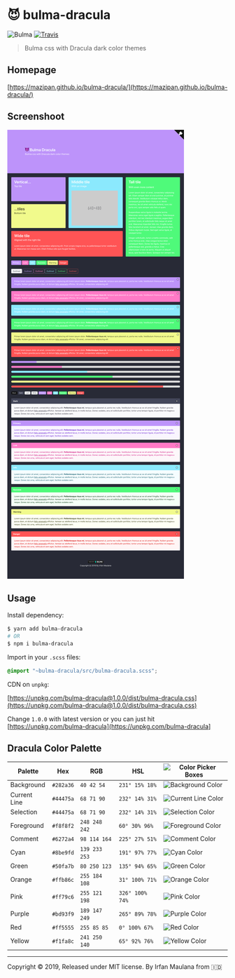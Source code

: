 # 😈 bulma-dracula

![Bulma](https://img.shields.io/badge/bulma-dracula-purple.svg) [![Travis](https://img.shields.io/travis/mazipan/bulma-dracula.svg)](https://travis-ci.org/mazipan/bulma-dracula)

> Bulma css with Dracula dark color themes

## Homepage

[https://mazipan.github.io/bulma-dracula/](https://mazipan.github.io/bulma-dracula/)

## Screenshoot

![Screenshoot](screenshoot.png)

## Usage

Install dependency:

```bash
$ yarn add bulma-dracula
# OR
$ npm i bulma-dracula
```

Import in your `.scss` files:

```scss
@import "~bulma-dracula/src/bulma-dracula.scss";
```

CDN on `unpkg`:

[https://unpkg.com/bulma-dracula@1.0.0/dist/bulma-dracula.css](https://unpkg.com/bulma-dracula@1.0.0/dist/bulma-dracula.css)

Change `1.0.0` with latest version or you can just hit [https://unpkg.com/bulma-dracula](https://unpkg.com/bulma-dracula]

## Dracula Color Palette

Palette      | Hex       | RGB           | HSL             | ![Color Picker Boxes](https://draculatheme.com/assets/img/color-boxes/eyedropper.png)
---          | ---       | ---           | ---             | ---
Background   | `#282a36` | `40 42 54`    | `231° 15% 18%`  | ![Background Color](https://draculatheme.com/assets/img/color-boxes/background.png)
Current Line | `#44475a` | `68 71 90`    | `232° 14% 31%`  | ![Current Line Color](https://draculatheme.com/assets/img/color-boxes/current_line.png)
Selection    | `#44475a` | `68 71 90`    | `232° 14% 31%`  | ![Selection Color](https://draculatheme.com/assets/img/color-boxes/selection.png)
Foreground   | `#f8f8f2` | `248 248 242` | `60° 30% 96%`   | ![Foreground Color](https://draculatheme.com/assets/img/color-boxes/foreground.png)
Comment      | `#6272a4` | `98 114 164`  | `225° 27% 51%`  | ![Comment Color](https://draculatheme.com/assets/img/color-boxes/comment.png)
Cyan         | `#8be9fd` | `139 233 253` | `191° 97% 77%`  | ![Cyan Color](https://draculatheme.com/assets/img/color-boxes/cyan.png)
Green        | `#50fa7b` | `80 250 123`  | `135° 94% 65%`  | ![Green Color](https://draculatheme.com/assets/img/color-boxes/green.png)
Orange       | `#ffb86c` | `255 184 108` | `31° 100% 71%`  | ![Orange Color](https://draculatheme.com/assets/img/color-boxes/orange.png)
Pink         | `#ff79c6` | `255 121 198` | `326° 100% 74%` | ![Pink Color](https://draculatheme.com/assets/img/color-boxes/pink.png)
Purple       | `#bd93f9` | `189 147 249` | `265° 89% 78%`  | ![Purple Color](https://draculatheme.com/assets/img/color-boxes/purple.png)
Red          | `#ff5555` | `255 85 85`   | `0° 100% 67%`   | ![Red Color](https://draculatheme.com/assets/img/color-boxes/red.png)
Yellow       | `#f1fa8c` | `241 250 140` | `65° 92% 76%`   | ![Yellow Color](https://draculatheme.com/assets/img/color-boxes/yellow.png)

---

Copyright © 2019, Released under MIT license. By Irfan Maulana from 🇮🇩
